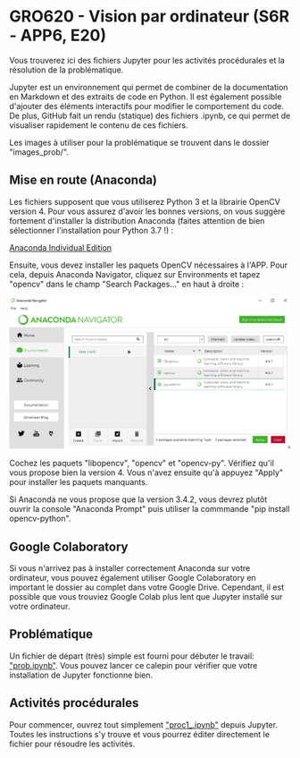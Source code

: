 # GRO620 - Vision par ordinateur (S6R - APP6, E20)

Vous trouverez ici des fichiers Jupyter pour les activités procédurales et la résolution de la problématique.

Jupyter est un environnement qui permet de combiner de la documentation en
Markdown et des extraits de code en Python. Il est également possible d'ajouter
des éléments interactifs pour modifier le comportement du code. De plus, GitHub
fait un rendu (statique) des fichiers .ipynb, ce qui permet de visualiser
rapidement le contenu de ces fichiers.

Les images à utiliser pour la problématique se trouvent dans le dossier "images_prob/".

## Mise en route (Anaconda)

Les fichiers supposent que vous utiliserez Python 3 et la librairie OpenCV version 4. Pour vous assurez d'avoir les bonnes versions, on vous suggère fortement d'installer la distribution Anaconda (faites attention de bien sélectionner l'installation pour Python 3.7 !) :

[Anaconda Individual Edition](https://www.anaconda.com/products/individual)

Ensuite, vous devez installer les paquets OpenCV nécessaires à l'APP. Pour cela, depuis Anaconda Navigator, cliquez sur Environments et tapez "opencv" dans le champ "Search Packages..." en haut à droite :

![](images_doc/anaconda-opencv.png)

Cochez les paquets "libopencv", "opencv" et "opencv-py". Vérifiez qu'il vous propose bien la version 4. Vous n'avez ensuite qu'à appuyez "Apply" pour installer les paquets manquants.

Si Anaconda ne vous propose que la version 3.4.2, vous devrez plutôt ouvrir la console "Anaconda Prompt" puis utiliser la commmande "pip install opencv-python".

## Google Colaboratory

Si vous n'arrivez pas à installer correctement Anaconda sur votre ordinateur, vous pouvez également utiliser Google Colaboratory en important le dossier au complet dans votre Google Drive.
Cependant, il est possible que vous trouviez Google Colab plus lent que Jupyter
installé sur votre ordinateur.

## Problématique

Un fichier de départ (très) simple est fourni pour débuter le travail: ["prob.ipynb"](prob.ipynb). Vous pouvez lancer ce calepin pour vérifier que votre installation de Jupyter fonctionne bien.

## Activités procédurales 

Pour commencer, ouvrez tout simplement ["proc1_.ipynb"](proc_1.ipynb) depuis Jupyter. Toutes les instructions s'y trouve et vous pourrez éditer directement le fichier pour résoudre les activités.

